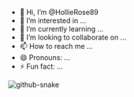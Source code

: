 - 👋 Hi, I’m @HollieRose89
- 👀 I’m interested in ...
- 🌱 I’m currently learning ...
- 💞️ I’m looking to collaborate on ...
- 📫 How to reach me ...
- 😄 Pronouns: ...
- ⚡ Fun fact: ...

<!---
HollieRose89/HollieRose89 is a ✨ special ✨ repository because its `README.md` (this file) appears on your GitHub profile.
You can click the Preview link to take a look at your changes.
--->
<picture>
  <source media="(prefers-color-scheme: dark)" srcset="https://raw.githubusercontent.com/HollieRose89/HollieRose89/output/github-contribution-grid-snake-dark.sv" />
  <source media="(prefers-color-scheme: light)" srcset="https://raw.githubusercontent.com/HollieRose89/HollieRose89/output/github-contribution-grid-snake.sv" />
  <img alt="github-snake" src="https://raw.githubusercontent.com/HollieRose89/HollieRose89/output/github-contribution-grid-snake.sv" />
</picture>

